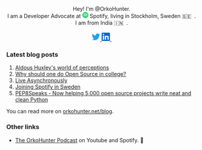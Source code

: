 <div align="center">
Hey! I'm @OrkoHunter.
<br/>
I am a Developer Advocate at <img alt="Spotify logo" width="16px" src="https://raw.githubusercontent.com/orkohunter/orkohunter/master/src/images/logos/spotify.svg" /> Spotify, living in Stockholm, Sweden 🇸🇪 &nbsp;. I am from India 🇮🇳 &nbsp;.
<br/>
<br/>

<a href="https://twitter.com/orkohunter">
  <img alt="Himanshu's Twitter" width="22px" src="https://raw.githubusercontent.com/orkohunter/orkohunter/master/src/images/logos/twitter.svg" />
</a>
<a href="https://www.linkedin.com/in/orkohunter">
  <img alt="Himanshu's LinkedIn" width="22px" src="https://raw.githubusercontent.com/orkohunter/orkohunter/master/src/images/logos/linkedin.svg" />
</a>
<!-- Not interested in displaying the profile views. -->
<img width="0" height="0" src="https://komarev.com/ghpvc/?username=orkohunter" />
</div>

### Latest blog posts

1. [Aldous Huxley's world of perceptions](https://orkohunter.net/blog/huxleys-world-of-perceptions/)
1. [Why should one do Open Source in college?](https://orkohunter.net/blog/why-do-open-source-in-college/)
1. [Live Asynchronously](https://orkohunter.net/blog/live-asynchronously/)
1. [Joining Spotify in Sweden](https://orkohunter.net/blog/spotify/)
1. [PEP8Speaks - Now helping 5,000 open source projects write neat and clean Python](https://orkohunter.net/blog/pep8speaks-5000-projects/)

You can read more on [orkohunter.net/blog](https://orkohunter.net/blog).

### Other links

- [The OrkoHunter Podcast](https://orkohunter.net/podcast/) on Youtube and Spotify. 🎤
